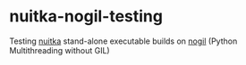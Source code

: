 # nuitka-nogil-testing
Testing [nuitka](https://github.com/Nuitka/Nuitka) stand-alone executable builds on [nogil](https://github.com/colesbury/nogil) (Python Multithreading without GIL)
